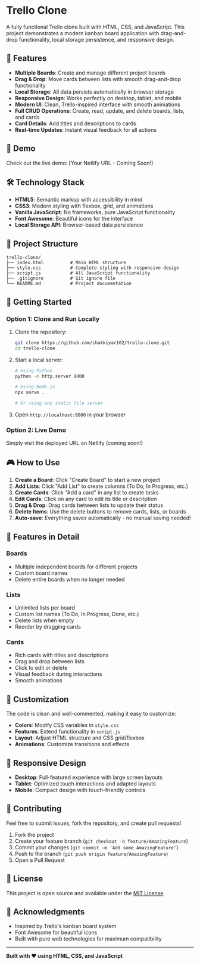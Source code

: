 # Trello Clone

A fully functional Trello clone built with HTML, CSS, and JavaScript. This project demonstrates a modern kanban board application with drag-and-drop functionality, local storage persistence, and responsive design.

## 🚀 Features

- **Multiple Boards**: Create and manage different project boards
- **Drag & Drop**: Move cards between lists with smooth drag-and-drop functionality
- **Local Storage**: All data persists automatically in browser storage
- **Responsive Design**: Works perfectly on desktop, tablet, and mobile
- **Modern UI**: Clean, Trello-inspired interface with smooth animations
- **Full CRUD Operations**: Create, read, update, and delete boards, lists, and cards
- **Card Details**: Add titles and descriptions to cards
- **Real-time Updates**: Instant visual feedback for all actions

## 🎯 Demo

Check out the live demo: [Your Netlify URL - Coming Soon!]

## 🛠️ Technology Stack

- **HTML5**: Semantic markup with accessibility in mind
- **CSS3**: Modern styling with flexbox, grid, and animations
- **Vanilla JavaScript**: No frameworks, pure JavaScript functionality
- **Font Awesome**: Beautiful icons for the interface
- **Local Storage API**: Browser-based data persistence

## 📁 Project Structure

```
trello-clone/
├── index.html          # Main HTML structure
├── style.css           # Complete styling with responsive design
├── script.js           # All JavaScript functionality
├── .gitignore          # Git ignore file
└── README.md           # Project documentation
```

## 🚀 Getting Started

### Option 1: Clone and Run Locally

1. Clone the repository:
   ```bash
   git clone https://github.com/chakkiyar102/trello-clone.git
   cd trello-clone
   ```

2. Start a local server:
   ```bash
   # Using Python
   python -m http.server 8000

   # Using Node.js
   npx serve .

   # Or using any static file server
   ```

3. Open `http://localhost:8000` in your browser

### Option 2: Live Demo

Simply visit the deployed URL on Netlify (coming soon!)

## 🎮 How to Use

1. **Create a Board**: Click "Create Board" to start a new project
2. **Add Lists**: Click "Add List" to create columns (To Do, In Progress, etc.)
3. **Create Cards**: Click "Add a card" in any list to create tasks
4. **Edit Cards**: Click on any card to edit its title or description
5. **Drag & Drop**: Drag cards between lists to update their status
6. **Delete Items**: Use the delete buttons to remove cards, lists, or boards
7. **Auto-save**: Everything saves automatically - no manual saving needed!

## 🎨 Features in Detail

### Boards
- Multiple independent boards for different projects
- Custom board names
- Delete entire boards when no longer needed

### Lists
- Unlimited lists per board
- Custom list names (To Do, In Progress, Done, etc.)
- Delete lists when empty
- Reorder by dragging cards

### Cards
- Rich cards with titles and descriptions
- Drag and drop between lists
- Click to edit or delete
- Visual feedback during interactions
- Smooth animations

## 🔧 Customization

The code is clean and well-commented, making it easy to customize:

- **Colors**: Modify CSS variables in `style.css`
- **Features**: Extend functionality in `script.js`
- **Layout**: Adjust HTML structure and CSS grid/flexbox
- **Animations**: Customize transitions and effects

## 📱 Responsive Design

- **Desktop**: Full-featured experience with large screen layouts
- **Tablet**: Optimized touch interactions and adapted layouts
- **Mobile**: Compact design with touch-friendly controls

## 🤝 Contributing

Feel free to submit issues, fork the repository, and create pull requests!

1. Fork the project
2. Create your feature branch (`git checkout -b feature/AmazingFeature`)
3. Commit your changes (`git commit -m 'Add some AmazingFeature'`)
4. Push to the branch (`git push origin feature/AmazingFeature`)
5. Open a Pull Request

## 📄 License

This project is open source and available under the [MIT License](LICENSE).

## 🙏 Acknowledgments

- Inspired by Trello's kanban board system
- Font Awesome for beautiful icons
- Built with pure web technologies for maximum compatibility

---

**Built with ❤️ using HTML, CSS, and JavaScript**